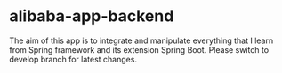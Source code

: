 # alibaba-app-backend
The aim of this app is to integrate and manipulate everything that I learn from Spring framework and its extension Spring Boot.
Please switch to develop branch for latest changes.
